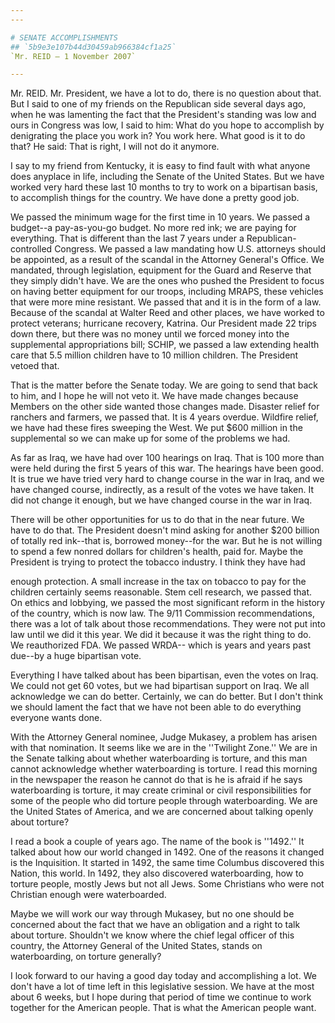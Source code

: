 ```yaml
---
---

# SENATE ACCOMPLISHMENTS
## `5b9e3e107b44d30459ab966384cf1a25`
`Mr. REID — 1 November 2007`

---
```



Mr. REID. Mr. President, we have a lot to do, there is no question 
about that. But I said to one of my friends on the Republican side 
several days ago, when he was lamenting the fact that the President's 
standing was low and ours in Congress was low, I said to him: What do 
you hope to accomplish by denigrating the place you work in? You work 
here. What good is it to do that? He said: That is right, I will not do 
it anymore.

I say to my friend from Kentucky, it is easy to find fault with what 
anyone does anyplace in life, including the Senate of the United 
States. But we have worked very hard these last 10 months to try to 
work on a bipartisan basis, to accomplish things for the country. We 
have done a pretty good job.

We passed the minimum wage for the first time in 10 years. We passed 
a budget--a pay-as-you-go budget. No more red ink; we are paying for 
everything. That is different than the last 7 years under a Republican-
controlled Congress. We passed a law mandating how U.S. attorneys 
should be appointed, as a result of the scandal in the Attorney 
General's Office. We mandated, through legislation, equipment for the 
Guard and Reserve that they simply didn't have. We are the ones who 
pushed the President to focus on having better equipment for our 
troops, including MRAPS, these vehicles that were more mine resistant. 
We passed that and it is in the form of a law. Because of the scandal 
at Walter Reed and other places, we have worked to protect veterans; 
hurricane recovery, Katrina. Our President made 22 trips down there, 
but there was no money until we forced money into the supplemental 
appropriations bill; SCHIP, we passed a law extending health care that 
5.5 million children have to 10 million children. The President vetoed 
that.

That is the matter before the Senate today. We are going to send that 
back to him, and I hope he will not veto it. We have made changes 
because Members on the other side wanted those changes made. Disaster 
relief for ranchers and farmers, we passed that. It is 4 years overdue. 
Wildfire relief, we have had these fires sweeping the West. We put $600 
million in the supplemental so we can make up for some of the problems 
we had.

As far as Iraq, we have had over 100 hearings on Iraq. That is 100 
more than were held during the first 5 years of this war. The hearings 
have been good. It is true we have tried very hard to change course in 
the war in Iraq, and we have changed course, indirectly, as a result of 
the votes we have taken. It did not change it enough, but we have 
changed course in the war in Iraq.

There will be other opportunities for us to do that in the near 
future. We have to do that. The President doesn't mind asking for 
another $200 billion of totally red ink--that is, borrowed money--for 
the war. But he is not willing to spend a few nonred dollars for 
children's health, paid for. Maybe the President is trying to protect 
the tobacco industry. I think they have had


enough protection. A small increase in the tax on tobacco to pay for 
the children certainly seems reasonable. Stem cell research, we passed 
that. On ethics and lobbying, we passed the most significant reform in 
the history of the country, which is now law. The 9/11 Commission 
recommendations, there was a lot of talk about those recommendations. 
They were not put into law until we did it this year. We did it because 
it was the right thing to do. We reauthorized FDA. We passed WRDA--
which is years and years past due--by a huge bipartisan vote.

Everything I have talked about has been bipartisan, even the votes on 
Iraq. We could not get 60 votes, but we had bipartisan support on Iraq. 
We all acknowledge we can do better. Certainly, we can do better. But I 
don't think we should lament the fact that we have not been able to do 
everything everyone wants done.

With the Attorney General nominee, Judge Mukasey, a problem has 
arisen with that nomination. It seems like we are in the ''Twilight 
Zone.'' We are in the Senate talking about whether waterboarding is 
torture, and this man cannot acknowledge whether waterboarding is 
torture. I read this morning in the newspaper the reason he cannot do 
that is he is afraid if he says waterboarding is torture, it may create 
criminal or civil responsibilities for some of the people who did 
torture people through waterboarding. We are the United States of 
America, and we are concerned about talking openly about torture?

I read a book a couple of years ago. The name of the book is 
''1492.'' It talked about how our world changed in 1492. One of the 
reasons it changed is the Inquisition. It started in 1492, the same 
time Columbus discovered this Nation, this world. In 1492, they also 
discovered waterboarding, how to torture people, mostly Jews but not 
all Jews. Some Christians who were not Christian enough were 
waterboarded.

Maybe we will work our way through Mukasey, but no one should be 
concerned about the fact that we have an obligation and a right to talk 
about torture. Shouldn't we know where the chief legal officer of this 
country, the Attorney General of the United States, stands on 
waterboarding, on torture generally?

I look forward to our having a good day today and accomplishing a 
lot. We don't have a lot of time left in this legislative session. We 
have at the most about 6 weeks, but I hope during that period of time 
we continue to work together for the American people. That is what the 
American people want.